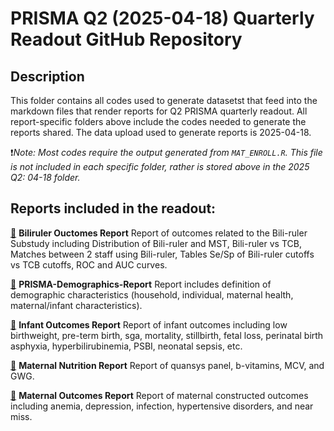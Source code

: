 
# PRISMA Q2 (2025-04-18) Quarterly Readout GitHub Repository

## Description

This folder contains all codes used to generate datasetst that feed into the markdown files that render reports for Q2 PRISMA quarterly readout. All report-specific folders above include the codes needed to generate the reports shared. The data upload used to generate reports is 2025-04-18.

❗*Note: Most codes require the output generated from `MAT_ENROLL.R`. This file is not included in each specific folder, rather is stored above in the 2025 Q2: 04-18 folder.*

## Reports included in the readout:

[📄](https://github.com/PRiSMA-Study/PRISMA-Public/tree/main/Quarterly-Readouts/2025%20Q2%3A%2004-18/PRISMA-Biliruler-Ouctomes-Report) **Biliruler Ouctomes Report** Report of outcomes related to the Bili-ruler Substudy including Distribution of Bili-ruler and MST, Bili-ruler vs TCB, Matches between 2 staff using Bili-ruler, Tables Se/Sp of Bili-ruler cutoffs vs TCB cutoffs, ROC and AUC curves.

[📄](https://github.com/PRiSMA-Study/PRISMA-Public/tree/main/Quarterly-Readouts/2025%20Q2%3A%2004-18/PRISMA-Demographics-Report) **PRISMA-Demographics-Report** Report includes definition of demographic characteristics (household, individual, maternal health, maternal/infant characteristics).

[📄](https://github.com/PRiSMA-Study/PRISMA-Public/tree/main/Quarterly-Readouts/2025%20Q2%3A%2004-18/PRISMA-Infant-Outcomes-Report) **Infant Outcomes Report** Report of infant outcomes including low birthweight, pre-term birth, sga, mortality, stillbirth, fetal loss, perinatal birth asphyxia, hyperbilirubinemia, PSBI, neonatal sepsis, etc.

[📄](https://github.com/PRiSMA-Study/PRISMA-Public/tree/main/Quarterly-Readouts/2025%20Q2%3A%2004-18/PRISMA-Maternal-Nutrition-Report) **Maternal Nutrition Report** Report of quansys panel, b-vitamins, MCV, and GWG.

[📄](https://github.com/PRiSMA-Study/PRISMA-Public/tree/main/Quarterly-Readouts/2025%20Q2%3A%2004-18/PRISMA-Maternal-Outcomes-Report) **Maternal Outcomes Report** Report of maternal constructed outcomes including anemia, depression, infection, hypertensive disorders, and near miss.

